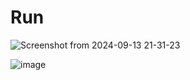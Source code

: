 # Run

![Screenshot from 2024-09-13 21-31-23](https://github.com/user-attachments/assets/9974d460-1efd-4e64-9f43-c18a0ddc50b6)

![image](https://github.com/user-attachments/assets/56a7f508-9197-4fd7-84b3-37ee82e9e021)
